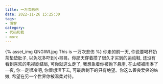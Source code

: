 ```yaml
---
title: 一万次悲伤
date: 2022-11-26 15:25:30
tags:
- 博客
category:
- 代码和我
- more
---
```

{% asset_img QNGIWI.jpg This is 一万次悲伤 %}
你走的前一天, 你说要喝杯奶茶垫垫肚子, 以免吃多吓到小哥哥。你那天穿着攒了很久才买到的运动鞋, 还没有看到喜欢的电视剧结局, 可你就这么走了, 我想象着你被抛下悬崖, 在山坡被雨淋了一夜, 你一定很冷吧, 你很想活下去, 可最后剩下的只有绝望。你这么善良爱笑的姑娘, 希望在另一个世界你被温柔对待。